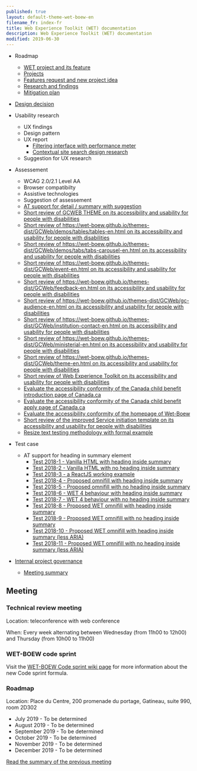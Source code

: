 ```yaml
---
published: true
layout: default-theme-wet-boew-en
filename_fr: index-fr
title: Web Experience Toolkit (WET) documentation
description: Web Experience Toolkit (WET) documentation
modified: 2019-06-30
---
```


* Roadmap
	* [WET project and its feature](roadmap-en.html)
	* [Projects](projects-en.html)
	* [Features request and new project idea](projects-en.html#featurerequest)
	* [Research and findings](research-en.html)
	* [Mitigation plan](mitigation-en.html)
* [Design decision](decision/index-en.html)
* Usability research
	* UX findings
	* Design pattern
	* UX report
		* [Filtering interface with performance meter](research/2018-20-ux.html)
		* [Contextual site search design research](research/2018-21-ux.html)
	* Suggestion for UX research
* Assessement
	* WCAG 2.0/2.1 Level AA
	* Browser compatibilty
	* Assistive technologies
	* Suggestion of assessement
	* [AT support for detail / summary with suggestion](assessment/2018-1.html)
	* [Short review of GCWEB THEME on its accessibility and usability for people with disabilities](research/2020-22-a11y-content-inst-service-performance.html)
	* [Short review of https://wet-boew.github.io/themes-dist/GCWeb/demos/tables/tables-en.html on its accessibility and usability for people with disabilities](research/2020-23-a11y-tables.html)
	* [Short review of https://wet-boew.github.io/themes-dist/GCWeb/demos/tabs/tabs-carousel-en.html on its accessibility and usability for people with disabilities](research/2020-24-a11y-tabs-carousel.html)
	* [Short review of https://wet-boew.github.io/themes-dist/GCWeb/event-en.html on its accessibility and usability for people with disabilities](research/2020-25-a11y-event.html)
	* [Short review of https://wet-boew.github.io/themes-dist/GCWeb/feedback-en.html on its accessibility and usability for people with disabilities](research/2020-26-a11y-feddback.html)
	* [Short review of https://wet-boew.github.io/themes-dist/GCWeb/gc-audience-en.html on its accessibility and usability for people with disabilities](research/2020-27-a11y-audience.html)
	* [Short review of https://wet-boew.github.io/themes-dist/GCWeb/institution-contact-en.html on its accessibility and usability for people with disabilities](research/2020-28-a11y-institution-contact.html)
	* [Short review of https://wet-boew.github.io/themes-dist/GCWeb/ministerial-en.html on its accessibility and usability for people with disabilities](research/2020-29-a11y-ministerial.html)
	* [Short review of https://wet-boew.github.io/themes-dist/GCWeb/theme-en.html on its accessibility and usability for people with disabilities](research/2020-30-a11y-theme.html)
	* [Short review of Web Experience Toolkit on its accessibility and usability for people with disabilities](research/2020-31-a11y-topic-page.html)
	* [Evaluate the accessibility conformity of the Canada child benefit introduction page of Canada.ca](research/research-2020-33-a11y.html)
	* [Evaluate the accessibility conformity of the Canada child benefit apply page of Canada.ca](research/research-2020-34-a11y.html)
	* [Evaluate the accessibility conformity of the homepage of Wet-Boew](research/2020-35-a11y-wet-boew.html)
	* [Short review of the improved Service initiation template on its accessibility and usability for people with disabilities](research/2020-37-research-a11y-sit.html)
	* [Resize text testing methodology with formal example](research/2020-38-a11y-zoom.html)

* Test case
	* AT support for heading in summary element
		* [Test 2018-1 - Vanilla HTML with heading inside summary](testcase/2018-1.html)
		* [Test 2018-2 - Vanilla HTML with no heading inside summary](testcase/2018-2.html)
		* [Test 2018-3 - a ReactJS working example](testcase/2018-3.html)
		* [Test 2018-4 - Proposed omnifill with heading inside summary](testcase/2018-4.html)
		* [Test 2018-5 - Proposed omnifill with no heading inside summary](testcase/2018-5.html)
		* [Test 2018-6 - WET 4 behaviour with heading inside summary](testcase/2018-6.html)
		* [Test 2018-7 - WET 4 behaviour with no heading inside summary](testcase/2018-7.html)
		* [Test 2018-8 - Proposed WET omnifill with heading inside summary](../testcase/2018-8.html)
		* [Test 2018-9 - Proposed WET omnifill with no heading inside summary](../testcase/2018-9.html)
		* [Test 2018-10 - Proposed WET omnifill with heading inside summary (less ARIA)](../testcase/2018-10.html)
		* [Test 2018-11 - Proposed WET omnifill with no heading inside summary (less ARIA)](../testcase/2018-11.html)

* [Internal project governance](governance/index-en.html)
	* [Meeting summary](governance/meeting.html)

## Meeting

### Technical review meeting
Location: teleconference with web conference

When: Every week alternating between Wednesday (from 11h00 to 12h00) and Thursday (from 10h00 to 11h00)

### WET-BOEW code sprint
Visit the [WET-BOEW Code sprint wiki page](https://github.com/wet-boew/wet-boew/wiki/WET-BOEW-Code-sprint) for more information about the new Code sprint formula.

<!--
Location: Place du Centre, 200 promenade du portage, Gatineau, suite 990, room 2D302
When: Every week on Tuesday from 9h30 to 15h30
Goal: You can work on WET related projects and have on-site support.
Type: Unstructured, which means there is no official agenda. From time to time, and if needed, there can be a structured code sprint.
To join: Contact Pierre Dubois, you can find his contact information on gccollab or on gcconnect or on twitter via @duboi5p
-->

### Roadmap
Location: Place du Centre, 200 promenade du portage, Gatineau, suite 990, room 2D302

* July 2019 - To be determined
* August 2019  - To be determined
* September 2019  - To be determined
* October 2019  - To be determined
* November 2019  - To be determined
* December 2019  - To be determined

[Read the summary of the previous meeting](governance/meeting.html)

